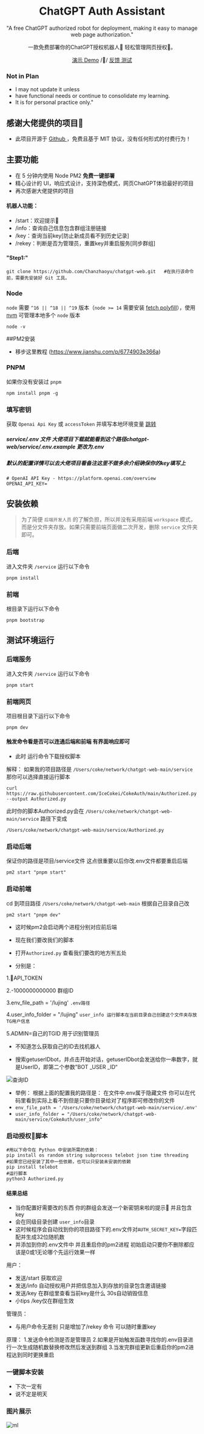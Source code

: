 <div align="center">

<h1 align="center">ChatGPT Auth Assistant</h1>

"A free ChatGPT authorized robot for deployment, making it easy to manage web page authorization."

一款免费部署你的ChatGPT授权机器人🤖️ 轻松管理网页授权👋。

[演示 Demo](http://ai.cokeii.cf/) /🌲/ [反馈 测试](https://t.me/cokeAI_Authorizationbot) 
</div>


### Not in Plan

- I may not update it unless
- have functional needs or continue to consolidate my learning.
- It is for personal practice only."

## 感谢大佬提供的项目🙏
- <p> 此项目开源于 <a class="text-blue-600 dark:text-blue-500" href="https://github.com/Chanzhaoyu/chatgpt-web" target="_blank"> Github </a> ，免费且基于 MIT 协议，没有任何形式的付费行为！ </p>

## 主要功能

- 在 5 分钟内使用 Node PM2 **免费一键部署**
- 精心设计的 UI，响应式设计，支持深色模式，网页ChatGPT体验最好的项目
- 再次感谢大佬提供的项目
#### 机器人功能：
- /start：欢迎提示🔔 
- /info：查询自己信息包含群组注册链接 
- /key：查询当前key[防止新成员看不到历史记录]
- /rekey：判断是否为管理员，重置key并重启服务[同步群组]

#### "Step1:"

```shell
git clone https://github.com/Chanzhaoyu/chatgpt-web.git   #在执行该命令前，需要先安装好 Git 工具。
```

### Node

`node` 需要 `^16 || ^18 || ^19` 版本（`node >= 14` 需要安装 [fetch polyfill](https://github.com/developit/unfetch#usage-as-a-polyfill)），使用 [nvm](https://github.com/nvm-sh/nvm) 可管理本地多个 `node` 版本

```shell
node -v
```

##PM2安装

- 移步这里教程 (https://www.jianshu.com/p/6774903e366a)

### PNPM
如果你没有安装过 `pnpm`
```shell
npm install pnpm -g
```

### 填写密钥 
获取 `Openai Api Key` 或 `accessToken` 并填写本地环境变量 [跳转](#介绍)

##### service/.env 文件 大佬项目下载就能看到这个路径chatgpt-web/service/.env.example 更改为.env
##### 默认的配置详情可以去大佬项目看备注这里不做多余介绍确保你的key填写上
```
# OpenAI API Key - https://platform.openai.com/overview
OPENAI_API_KEY=

```

## 安装依赖

> 为了简便 `后端开发人员` 的了解负担，所以并没有采用前端 `workspace` 模式，而是分文件夹存放。如果只需要前端页面做二次开发，删除 `service` 文件夹即可。

### 后端

进入文件夹 `/service` 运行以下命令

```shell
pnpm install
```

### 前端
根目录下运行以下命令
```shell
pnpm bootstrap
```

## 测试环境运行
### 后端服务

进入文件夹 `/service` 运行以下命令

```shell
pnpm start
```

### 前端网页
项目根目录下运行以下命令
```shell
pnpm dev
```

#### 触发命令看是否可以连通后端和前端 有界面响应即可

- 此时 运行命令下载授权脚本

解释：
如果我的项目路径是 `/Users/coke/network/chatgpt-web-main/service`  那你可以选择直接运行脚本

```
curl https://raw.githubusercontent.com/IceCokei/CokeAuth/main/Authorized.py --output Authorized.py
```

此时你的脚本Authorized.py会在 `/Users/coke/network/chatgpt-web-main/service` 路径下变成

`/Users/coke/network/chatgpt-web-main/service/Authorized.py` 

### 启动后端

保证你的路径是项目/service文件 这点很重要以后你改.env文件都要重启后端
```
pm2 start "pnpm start"
```

### 启动前端

cd 到项目路径 `/Users/coke/network/chatgpt-web-main` 根据自己目录自己改

```
pm2 start "pnpm dev"
```

- 这时候pm2会启动两个进程分别对应前后端
- 现在我们要改我们的脚本

- 打开`Authorized.py` 查看我们要改的地方🈶️五处 

- 分别是：

1.🤖️API_TOKEN

2.-1000000000000 群组ID

3.env_file_path = '/lujing'  `.env路径`

4.user_info_folder = "/lujing"  `user_info 运行脚本在当前目录自己创建这个文件夹存放TG用户信息`

5.ADMIN=自己的TGID 用于识别管理员

- 不知道怎么获取自己的ID去找机器人 

- 搜索getuserIDbot，并点击开始对话，getuserIDbot会发送给你一串数字，就是UserID，即第二个参数”BOT _USER _ID“

![查询ID](https://image.kejiwanjia.com/wp-content/uploads/2021/04/image-20.png)

- 举例：
根据上面的配置我的路径是：
在文件中.env属于隐藏文件 你可以在代码里看到实际上看不到但是只要你目录给对了程序即可修改你的文件
- `env_file_path = '/Users/coke/network/chatgpt-web-main/service/.env'`
- `user_info_folder = "/Users/coke/network/chatgpt-web-main/service/CokeAuth/user_info"`

### 启动授权🤖️脚本
```
#用以下命令在 Python 中安装所需的依赖：
pip install os random string subprocess telebot json time threading
#如果您已经安装了其中一些依赖，也可以只安装未安装的依赖
pip install telebot
#运行脚本
python3 Authorized.py
```
#### 结果总结
- 当你配置好需要改的东西 你的群组会发送一个新密钥来啦的提示🔔 并且包含key
- 会在同级目录创建 `user_info`目录
- 这时候程序会自动找到你的项目路径下的.env文件对`AUTH_SECRET_KEY=`字段匹配并生成32位随机数
- 并添加到你的.env文件中 并且重启你的pm2进程 初始启动只要你不删除都应该是0或1无论哪个先运行效果一样

用户：
- 发送/start 获取欢迎
- 发送/info 自动授权用户并把信息加入到存放的目录包含邀请链接
- 发送/key 在群组里查看当前key是什么 30s自动销毁信息
- 小tips /key仅在群组生效

管理员：
- 与用户命令无差别 只是增加了/rekey 命令 可以随时重置key

原理：
1.发送命令检测是否是管理员
2.如果是开始触发函数寻找你的.env目录进行一次生成随机数替换修改然后发送到群组
3.当发完群组更新后重启你的pm2进程达到同时更换重启



### 一键脚本安装
- 下次一定有
- 说不定是明天

### 图片展示

![ml](https://files.catbox.moe/ssr2dg.png)
